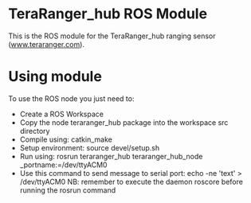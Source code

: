 TeraRanger_hub ROS Module
=========================

This is the ROS module for the TeraRanger_hub ranging sensor (www.teraranger.com).


Using module
============

To use the ROS node you just need to:
* Create a ROS Workspace
* Copy the node teraranger_hub package into the workspace src directory
* Compile using: catkin_make 
* Setup environment: source devel/setup.sh
* Run using: rosrun teraranger_hub teraranger_hub_node _portname:=/dev/ttyACM0
* Use this command to send message to serial port: echo -ne 'text' > /dev/ttyACM0
NB: remember to execute the daemon roscore before running the rosrun command

